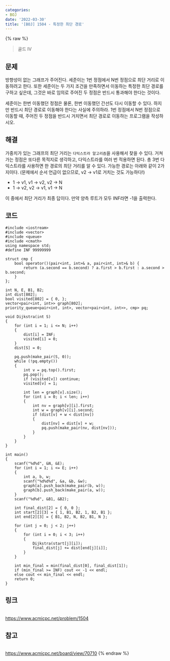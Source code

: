 ```yaml
---
categories:
- BOJ
date: '2022-03-30'
title: '[BOJ] 1504 - 특정한 최단 경로'
---
```


{% raw %}
>골드 IV

## 문제
방향성이 없는 그래프가 주어진다. 세준이는 1번 정점에서 N번 정점으로 최단 거리로 이동하려고 한다. 또한 세준이는 두 가지 조건을 만족하면서 이동하는 특정한 최단 경로를 구하고 싶은데, 그것은 바로 임의로 주어진 두 정점은 반드시 통과해야 한다는 것이다.

세준이는 한번 이동했던 정점은 물론, 한번 이동했던 간선도 다시 이동할 수 있다. 하지만 반드시 최단 경로로 이동해야 한다는 사실에 주의하라. 1번 정점에서 N번 정점으로 이동할 때, 주어진 두 정점을 반드시 거치면서 최단 경로로 이동하는 프로그램을 작성하시오.

##  해결
가중치가 있는 그래프의 최단 거리는 `다익스트라 알고리즘`을 사용해서 찾을 수 있다. 거쳐가는 정점은 또다른 목적지로 생각하고, 다익스트라를 여러 번 적용하면 된다. 총 3번 다익스트라를 사용하면 한 경로의 최단 거리를 알 수 있다. 가능한 경로는 아래와 같이 2가지이다. (문제에서 순서 언급이 없으므로, v2 → v1로 거치는 것도 가능하다!)
- 1 → v1, v1 → v2, v2 → N 
- 1 → v2, v2 → v1, v1 → N

이 중에서 최단 거리가 최종 답이다. 만약 양측 루트가 모두 INF라면 -1을 출력한다.

## 코드
```
#include <iostream>
#include <vector>
#include <queue>
#include <cmath>
using namespace std;
#define INF 99999999

struct cmp {
	bool operator()(pair<int, int>& a, pair<int, int>& b) {
		return (a.second == b.second) ? a.first > b.first : a.second > b.second;
	}
};

int N, E, B1, B2;
int dist[802];
bool visited[802] = { 0, };
vector<pair<int, int>> graph[802];
priority_queue<pair<int, int>, vector<pair<int, int>>, cmp> pq;

void Dijkstra(int S)
{
	for (int i = 1; i <= N; i++)
	{
		dist[i] = INF;
		visited[i] = 0;
	}
	dist[S] = 0;

	pq.push(make_pair(S, 0));
	while (!pq.empty())
	{
		int v = pq.top().first;
		pq.pop();
		if (visited[v]) continue;
		visited[v] = 1;

		int len = graph[v].size();
		for (int i = 0; i < len; i++)
		{
			int nv = graph[v][i].first;
			int w = graph[v][i].second;
			if (dist[v] + w < dist[nv])
			{
				dist[nv] = dist[v] + w;
				pq.push(make_pair(nv, dist[nv]));
			}
		}
	}
}

int main()
{
	scanf("%d%d", &N, &E);
	for (int i = 1; i <= E; i++)
	{
		int a, b, w;
		scanf("%d%d%d", &a, &b, &w);
		graph[a].push_back(make_pair(b, w));
		graph[b].push_back(make_pair(a, w));
	}
	scanf("%d%d", &B1, &B2);

	int final_dist[2] = { 0, 0 };
	int start[2][3] = { 1, B1, B2, 1, B2, B1 };
	int end[2][3] = { B1, B2, N, B2, B1, N };

	for (int j = 0; j < 2; j++)
	{
		for (int i = 0; i < 3; i++)
		{
			Dijkstra(start[j][i]);
			final_dist[j] += dist[end[j][i]];
		}
	}
	
	int min_final = min(final_dist[0], final_dist[1]);
	if (min_final >= INF) cout << -1 << endl;
	else cout << min_final << endl;
	return 0;
}
```

## 링크
<br>https://www.acmicpc.net/problem/1504

## 참고
<br>https://www.acmicpc.net/board/view/70710
{% endraw %}